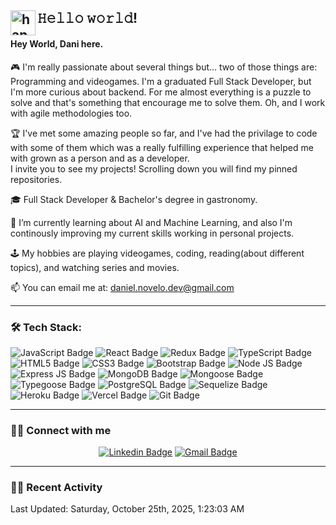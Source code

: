 <!--![banner-linkedin2]()
-->

## 𝙷𝚎𝚕𝚕𝚘 𝚠𝚘𝚛𝚕𝚍! <img alt="handwavegif" src="https://user-images.githubusercontent.com/39513876/112366216-8cfe7400-8cfe-11eb-8116-7d3dbae20e97.gif" width='40' align="left"/>

#### Hey World, Dani here.

<div align='left'>
         
🎮 I'm really passionate about several things but... two of those things are: Programming and videogames. I'm a graduated Full Stack Developer, but I'm more curious about backend. For me almost everything is a puzzle to solve and that's something that encourage me to solve them. Oh, and I work with agile methodologies too.
         
🏆 I've met some amazing people so far, and I've had the privilage to code with some of them which was a really fulfilling experience that helped me with grown as a person and as a developer.
</br> I invite you to see my projects! Scrolling down you will find my pinned repositories.
         
🎓 Full Stack Developer & Bachelor's degree in gastronomy.
         
🌱 I’m currently learning about AI and Machine Learning, and also I'm continously improving my current skills working in personal projects.

🕹 My hobbies are playing videogames, coding, reading(about different topics), and watching series and movies.

📫 You can email me at: daniel.novelo.dev@gmail.com
         
</div>

---

### 🛠️ Tech Stack:
![JavaScript Badge](https://img.shields.io/badge/JavaScript-F7DF1E?style=for-the-badge&logo=javascript&logoColor=black)
![React Badge](https://img.shields.io/badge/React-20232A?style=for-the-badge&logo=react&logoColor=61DAFB)
![Redux Badge](https://img.shields.io/badge/Redux-593D88?style=for-the-badge&logo=redux&logoColor=white)
![TypeScript Badge](https://img.shields.io/badge/TypeScript-007ACC?style=for-the-badge&logo=typescript&logoColor=white)
![HTML5 Badge](https://img.shields.io/badge/HTML5-E34F26?style=for-the-badge&logo=html5&logoColor=white)
![CSS3 Badge](https://img.shields.io/badge/CSS3-1572B6?style=for-the-badge&logo=css3&logoColor=white)
![Bootstrap Badge](https://img.shields.io/badge/Bootstrap-563D7C?style=for-the-badge&logo=bootstrap&logoColor=white)
![Node JS Badge](https://img.shields.io/badge/Node.js-43853D?style=for-the-badge&logo=node.js&logoColor=white)
![Express JS Badge](https://img.shields.io/badge/Express.js-404D59?style=for-the-badge)
![MongoDB Badge](https://img.shields.io/badge/MongoDB-4EA94B?style=for-the-badge&logo=mongodb&logoColor=white)
![Mongoose Badge](https://img.shields.io/badge/Mongoose-404D59?style=for-the-badge)
![Typegoose Badge](https://img.shields.io/badge/Typegoose-404D59?style=for-the-badge)
![PostgreSQL Badge](https://img.shields.io/badge/PostgreSQL-316192?style=for-the-badge&logo=postgresql&logoColor=white)
![Sequelize Badge](https://img.shields.io/badge/sequelize-323330?style=for-the-badge&logo=sequelize&logoColor=blue)
![Heroku Badge](https://img.shields.io/badge/Heroku-430098?style=for-the-badge&logo=heroku&logoColor=white)
![Vercel Badge](	https://img.shields.io/badge/Vercel-100000?style=for-the-badge&logo=vercel&logoColor=white)
![Git Badge](https://img.shields.io/badge/GIT-E44C30?style=for-the-badge&logo=git&logoColor=white)
   
 <div align='center'>
  
      
</div>

---

### 🤝🏻 Connect with me

<div align='center'>

[![Linkedin Badge](https://img.shields.io/badge/LinkedIn-0077B5?style=for-the-badge&logo=linkedin&logoColor=white)](https://www.linkedin.com/in/danielcn96/)
[![Gmail Badge](https://img.shields.io/badge/Gmail-D14836?style=for-the-badge&logo=gmail&logoColor=white)](mailto:"daniel.novelo.dev@gmail.com")

 </div>

---

### 🧑‍🚀 Recent Activity
<!--RECENT_ACTIVITY:start-->
<!--RECENT_ACTIVITY:end-->
<!--RECENT_ACTIVITY:last_update-->
Last Updated: Saturday, October 25th, 2025, 1:23:03 AM
<!--RECENT_ACTIVITY:last_update_end-->

